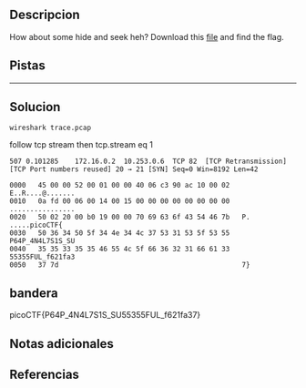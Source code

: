 ## Descripcion
How about some hide and seek heh? Download this [file](https://artifacts.picoctf.net/c/376/trace.pcap) and find the flag.

## Pistas 
****** 
## Solucion

```
wireshark trace.pcap
```
follow tcp stream
then
tcp.stream eq 1
```
507	0.101285	172.16.0.2	10.253.0.6	TCP	82	[TCP Retransmission] [TCP Port numbers reused] 20 → 21 [SYN] Seq=0 Win=8192 Len=42

0000   45 00 00 52 00 01 00 00 40 06 c3 90 ac 10 00 02   E..R....@.......
0010   0a fd 00 06 00 14 00 15 00 00 00 00 00 00 00 00   ................
0020   50 02 20 00 b0 19 00 00 70 69 63 6f 43 54 46 7b   P. .....picoCTF{
0030   50 36 34 50 5f 34 4e 34 4c 37 53 31 53 5f 53 55   P64P_4N4L7S1S_SU
0040   35 35 33 35 35 46 55 4c 5f 66 36 32 31 66 61 33   55355FUL_f621fa3
0050   37 7d                                             7}

```
## bandera
picoCTF{P64P_4N4L7S1S_SU55355FUL_f621fa37}

## Notas adicionales 

## Referencias